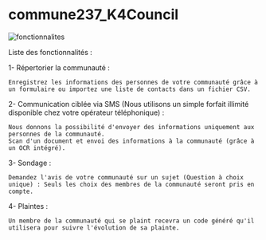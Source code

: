# commune237_K4Council
![fonctionnalites](https://github.com/livingseedslab/commune237_K4Council/assets/159010526/a3b606d0-544b-46a9-890b-8752e0f24d6b)

Liste des fonctionnalités :

1- Répertorier la communauté :

    Enregistrez les informations des personnes de votre communauté grâce à un formulaire ou importez une liste de contacts dans un fichier CSV.

2- Communication ciblée via SMS (Nous utilisons un simple forfait illimité disponible chez votre opérateur téléphonique) :

    Nous donnons la possibilité d'envoyer des informations uniquement aux personnes de la communauté.
    Scan d'un document et envoi des informations à la communauté (grâce à un OCR intégré).
    
3- Sondage :

    Demandez l'avis de votre communauté sur un sujet (Question à choix unique) : Seuls les choix des membres de la communauté seront pris en compte.

4- Plaintes :

    Un membre de la communauté qui se plaint recevra un code généré qu'il utilisera pour suivre l'évolution de sa plainte.
